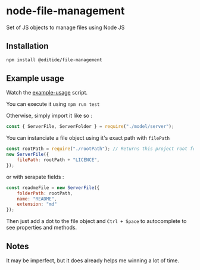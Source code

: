 # node-file-management
Set of JS objects to manage files using Node JS

## Installation
```sh
npm install @editide/file-management
```

## Example usage

Watch the [example-usage](./example-usage.js) script.

You can execute it using `npm run test`

Otherwise, simply import it like so :
```js
const { ServerFile, ServerFolder } = require("./model/server");
```

You can instanciate a file object using it's exact path with `filePath`
```js
const rootPath = require("./rootPath"); // Returns this project root folder's path
new ServerFile({
    filePath: rootPath + "LICENCE",
});
```

or with serapate fields :
```js
const readmeFile = new ServerFile({
    folderPath: rootPath,
    name: "README",
    extension: "md"
});
```

Then just add a dot to the file object and `Ctrl + Space` to autocomplete to see properties and methods.

## Notes

It may be imperfect, but it does already helps me winning a lot of time.